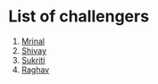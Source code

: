 # List of challengers
1. [Mrinal](https://github.com/mrinal1224)
2. [Shivay](https://github.com/shivaylamba)
3. [Sukriti](https://github.com/sukriti-kuila) 
4. [Raghav](https://github.com/raghavdhingra)
